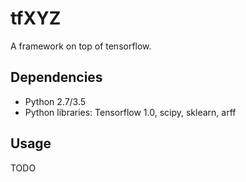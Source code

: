 # tfXYZ

A framework on top of tensorflow.

## Dependencies

* Python 2.7/3.5
* Python libraries: Tensorflow 1.0, scipy, sklearn, arff

## Usage

TODO
